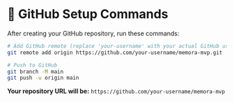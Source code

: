 # 🚀 GitHub Setup Commands

After creating your GitHub repository, run these commands:

```bash
# Add GitHub remote (replace 'your-username' with your actual GitHub username)
git remote add origin https://github.com/your-username/memora-mvp.git

# Push to GitHub
git branch -M main
git push -u origin main
```

**Your repository URL will be:**
`https://github.com/your-username/memora-mvp`